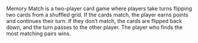 Memory Match is a two-player card game where players take turns flipping two cards from a shuffled grid. If the cards match, the player earns points and continues their turn. If they don’t match, the cards are flipped back down, and the turn passes to the other player. The player who finds the most matching pairs wins.
